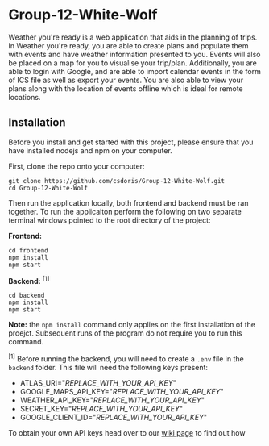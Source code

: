 # Group-12-White-Wolf

Weather you're ready is a web application that aids in the planning of trips. In Weather you're ready, you are able to create plans and populate them with events and have weather information presented to you. Events will also be placed on a map for you to visualise your trip/plan. Additionally, you are able to login with Google, and are able to import calendar events in the form of ICS file as well as export your events. You are also able to view your plans along with the location of events offline which is ideal for remote locations.

## Installation

Before you install and get started with this project, please ensure that you have installed nodejs and npm on your computer.

First, clone the repo onto your computer:

```
git clone https://github.com/csdoris/Group-12-White-Wolf.git
cd Group-12-White-Wolf
```

Then run the application locally, both frontend and backend must be ran together. To run the applicaiton perform the following on two separate terminal windows pointed to the root directory of the project:

**Frontend:**

```
cd frontend
npm install
npm start
```

**Backend:** <sup>[1]</sup>

```
cd backend
npm install
npm start
```

**Note:** the `npm install` command only applies on the first installation of the proejct. Subsequent runs of the program do not require you to run this command.

<sup>[1]</sup> Before running the backend, you will need to create a `.env` file in the `backend` folder. This file will need the following keys present:

-   ATLAS_URI="_REPLACE_WITH_YOUR_API_KEY_"
-   GOOGLE_MAPS_API_KEY="_REPLACE_WITH_YOUR_API_KEY_"
-   WEATHER_API_KEY="_REPLACE_WITH_YOUR_API_KEY_"
-   SECRET_KEY="_REPLACE_WITH_YOUR_API_KEY_"
-   GOOGLE_CLIENT_ID="_REPLACE_WITH_YOUR_API_KEY_"

To obtain your own API keys head over to our [wiki page](https://github.com/csdoris/Group-12-White-Wolf/wiki/Getting-your-own-API-keys) to find out how
